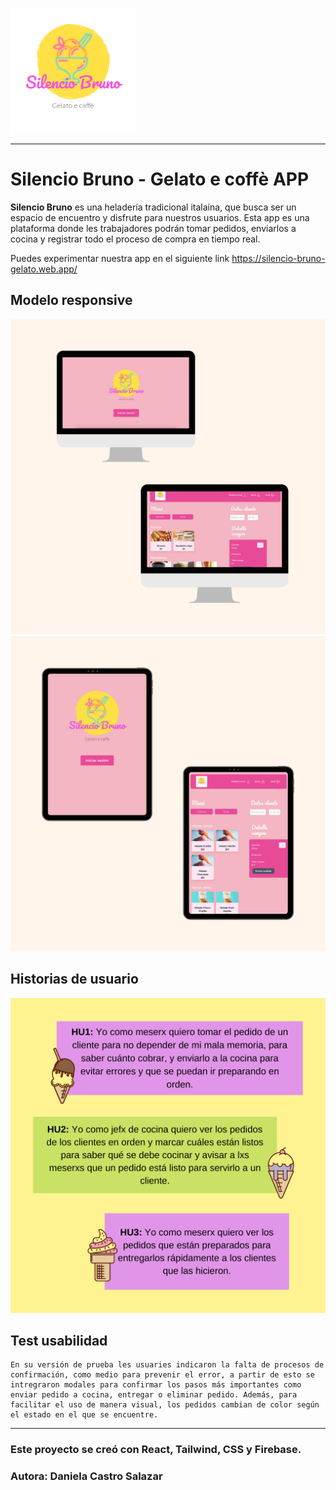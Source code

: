 
<p aling=center> <img src= src/assets/img/logo.png width= 200px> </p>

*** 

# **Silencio Bruno -  Gelato e coffè APP**


 **Silencio Bruno** es una heladería tradicional italaina, que busca ser un espacio de encuentro y disfrute para nuestros usuarios. Esta app es una plataforma donde les trabajadores podrán tomar pedidos, enviarlos a cocina y registrar todo el proceso de compra en tiempo real.

 Puedes experimentar nuestra app en el siguiente link https://silencio-bruno-gelato.web.app/


## **Modelo responsive** 

<img src=src/assets/readme-img/desktop.png>
<img src= src/assets/readme-img/tablet.png>

## **Historias de usuario**
<img src=src/assets/readme-img/HU1.png>

## **Test usabilidad**

    En su versión de prueba les usuaries indicaron la falta de procesos de confirmación, como medio para prevenir el error, a partir de esto se intregraron modales para confirmar los pasos más importantes como enviar pedido a cocina, entregar o eliminar pedido. Además, para facilitar el uso de manera visual, los pedidos cambian de color según el estado en el que se encuentre.

***

 ### Este proyecto se creó con React, Tailwind, CSS y Firebase.
 ### Autora: **Daniela Castro Salazar**


